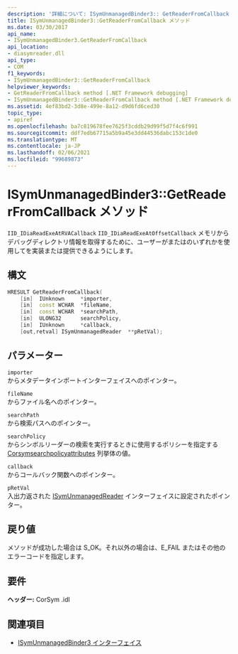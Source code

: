 ```yaml
---
description: '詳細について: ISymUnmanagedBinder3:: GetReaderFromCallback メソッド'
title: ISymUnmanagedBinder3::GetReaderFromCallback メソッド
ms.date: 03/30/2017
api_name:
- ISymUnmanagedBinder3.GetReaderFromCallback
api_location:
- diasymreader.dll
api_type:
- COM
f1_keywords:
- ISymUnmanagedBinder3::GetReaderFromCallback
helpviewer_keywords:
- GetReaderFromCallback method [.NET Framework debugging]
- ISymUnmanagedBinder3::GetReaderFromCallback method [.NET Framework debugging]
ms.assetid: 4ef83bd2-3d8e-499e-8a12-d9d6fd6ced30
topic_type:
- apiref
ms.openlocfilehash: ba7c819678fee7625f3cddb29d99f5d7f4c6f991
ms.sourcegitcommit: ddf7edb67715a5b9a45e3dd44536dabc153c1de0
ms.translationtype: MT
ms.contentlocale: ja-JP
ms.lasthandoff: 02/06/2021
ms.locfileid: "99689873"
---
```

# <a name="isymunmanagedbinder3getreaderfromcallback-method"></a>ISymUnmanagedBinder3::GetReaderFromCallback メソッド

`IID_IDiaReadExeAtRVACallback` `IID_IDiaReadExeAtOffsetCallback` メモリからデバッグディレクトリ情報を取得するために、ユーザーがまたはのいずれかを使用してを実装または提供できるようにします。  
  
## <a name="syntax"></a>構文  
  
```cpp  
HRESULT GetReaderFromCallback(  
    [in]  IUnknown     *importer,  
    [in]  const WCHAR  *fileName,  
    [in]  const WCHAR  *searchPath,  
    [in]  ULONG32      searchPolicy,  
    [in]  IUnknown     *callback,  
    [out,retval] ISymUnmanagedReader  **pRetVal);  
```  
  
## <a name="parameters"></a>パラメーター  

 `importer`  
 からメタデータインポートインターフェイスへのポインター。  
  
 `fileName`  
 からファイル名へのポインター。  
  
 `searchPath`  
 から検索パスへのポインター。  
  
 `searchPolicy`  
 からシンボルリーダーの検索を実行するときに使用するポリシーを指定する [Corsymsearchpolicyattributes](corsymsearchpolicyattributes-enumeration.md) 列挙体の値。  
  
 `callback`  
 からコールバック関数へのポインター。  
  
 `pRetVal`  
 入出力返された [ISymUnmanagedReader](isymunmanagedreader-interface.md) インターフェイスに設定されたポインター。  
  
## <a name="return-value"></a>戻り値  

 メソッドが成功した場合は S_OK。それ以外の場合は、E_FAIL またはその他のエラーコードを指定します。  
  
## <a name="requirements"></a>要件  

 **ヘッダー:** CorSym .idl  
  
## <a name="see-also"></a>関連項目

- [ISymUnmanagedBinder3 インターフェイス](isymunmanagedbinder3-interface.md)
